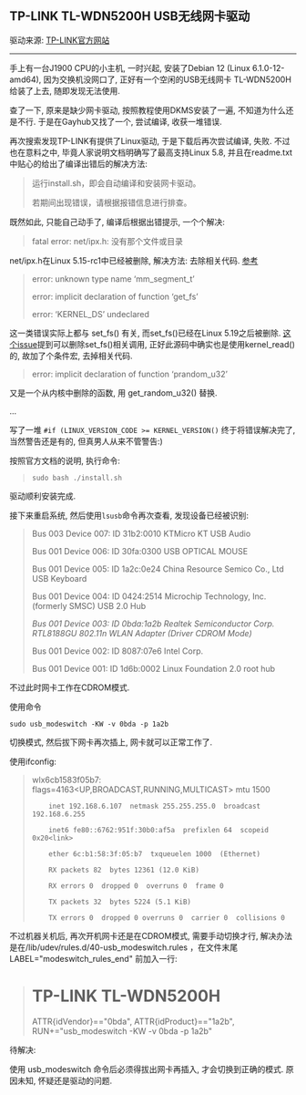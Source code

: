 ## TP-LINK TL-WDN5200H USB无线网卡驱动

驱动来源: [TP-LINK官方网站](https://service.tp-link.com.cn/detail_download_8874.html)

---

手上有一台J1900 CPU的小主机, 一时兴起, 安装了Debian 12 (Linux 6.1.0-12-amd64), 因为交换机没网口了, 正好有一个空闲的USB无线网卡 TL-WDN5200H 给装了上去, 随即发现无法使用. 

查了一下, 原来是缺少网卡驱动, 按照教程使用DKMS安装了一遍, 不知道为什么还是不行. 于是在Gayhub又找了一个, 尝试编译, 收获一堆错误. 

再次搜索发现TP-LINK有提供了Linux驱动, 于是下载后再次尝试编译, 失败. 不过也在意料之中, 毕竟人家说明文档明确写了最高支持Linux 5.8, 并且在readme.txt中贴心的给出了编译出错后的解决方法:

> 运行install.sh，即会自动编译和安装网卡驱动。
> 
> 若期间出现错误，请根据报错信息进行排查。


既然如此, 只能自己动手了, 编译后根据出错提示, 一个个解决: 

> fatal error: net/ipx.h: 没有那个文件或目录

net/ipx.h在Linux 5.15-rc1中已经被删除, 解决方法: 去除相关代码. [参考](https://github.com/aircrack-ng/rtl8188eus/pull/146/files)

> error: unknown type name ‘mm_segment_t’
>
> error: implicit declaration of function ‘get_fs’
>
> error: ‘KERNEL_DS’ undeclared

这一类错误实际上都与 set_fs() 有关, 而set_fs()已经在Linux 5.19之后被删除. [这个issue](https://github.com/coolsnowwolf/lede/issues/9170)提到可以删除set_fs()相关调用, 正好此源码中确实也是使用kernel_read()的, 故加了个条件宏, 去掉相关代码.


> error: implicit declaration of function ‘prandom_u32’

又是一个从内核中删除的函数, 用 get_random_u32() 替换.

...

写了一堆 `#if (LINUX_VERSION_CODE >= KERNEL_VERSION()` 终于将错误解决完了, 当然警告还是有的, 但真男人从来不管警告:)

按照官方文档的说明, 执行命令:

> `sudo bash ./install.sh`

驱动顺利安装完成.

接下来重启系统, 然后使用`lsusb`命令再次查看, 发现设备已经被识别:

> Bus 003 Device 007: ID 31b2:0010 KTMicro KT USB Audio
>
> Bus 001 Device 006: ID 30fa:0300  USB OPTICAL MOUSE
>
> Bus 001 Device 005: ID 1a2c:0e24 China Resource Semico Co., Ltd USB Keyboard
>
> Bus 001 Device 004: ID 0424:2514 Microchip Technology, Inc. (formerly SMSC) USB 2.0 Hub
>
> *Bus 001 Device 003: ID 0bda:1a2b Realtek Semiconductor Corp. RTL8188GU 802.11n WLAN Adapter (Driver CDROM Mode)*
>
> Bus 001 Device 002: ID 8087:07e6 Intel Corp.
>
> Bus 001 Device 001: ID 1d6b:0002 Linux Foundation 2.0 root hub

不过此时网卡工作在CDROM模式.

使用命令 

`sudo usb_modeswitch -KW -v 0bda -p 1a2b`

切换模式, 然后拔下网卡再次插上, 网卡就可以正常工作了. 

使用ifconfig:

> wlx6cb1583f05b7: flags=4163<UP,BROADCAST,RUNNING,MULTICAST>  mtu 1500
>
>         inet 192.168.6.107  netmask 255.255.255.0  broadcast 192.168.6.255
>
>         inet6 fe80::6762:951f:30b0:af5a  prefixlen 64  scopeid 0x20<link>
>
>         ether 6c:b1:58:3f:05:b7  txqueuelen 1000  (Ethernet)
>
>         RX packets 82  bytes 12361 (12.0 KiB)
>
>         RX errors 0  dropped 0  overruns 0  frame 0
> 
>         TX packets 32  bytes 5224 (5.1 KiB)
>
>         TX errors 0  dropped 0 overruns 0  carrier 0  collisions 0


不过机器关机后, 再次开机网卡还是在CDROM模式, 需要手动切换才行, 解决办法是在/lib/udev/rules.d/40-usb_modeswitch.rules ，在文件末尾 LABEL="modeswitch_rules_end" 前加入一行:

> # TP-LINK TL-WDN5200H
> ATTR{idVendor}=="0bda", ATTR{idProduct}=="1a2b", RUN+="usb_modeswitch -KW -v 0bda -p 1a2b"

待解决:

使用 usb_modeswitch 命令后必须得拔出网卡再插入, 才会切换到正确的模式. 原因未知, 怀疑还是驱动的问题.


